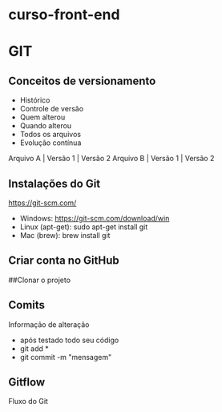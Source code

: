 # curso-front-end

# GIT

## Conceitos de versionamento
  - Histórico
  - Controle de versão
  - Quem alterou
  - Quando alterou
  - Todos os arquivos
  - Evolução contínua

  Arquivo A | Versão 1 | Versão 2
  Arquivo B | Versão 1 | Versão 2
  
## Instalações do Git
https://git-scm.com/

  - Windows: https://git-scm.com/download/win
  - Linux (apt-get): sudo apt-get install git
  - Mac (brew): brew install git

## Criar conta no GitHub

##Clonar o projeto

## Comits
Informação de alteração
  - após testado todo seu código
  - git add *
  - git commit -m "mensagem"

## Gitflow
Fluxo do Git
